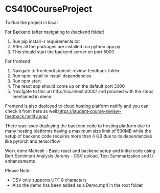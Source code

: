 # CS410CourseProject

To Run the project in local

For Backend (after navigating to /backend folder)
1. Run pip install -r requirements.txt
2. After all the packages are installed run python app.py
3. This should start the backend server on port 5000

For frontend
1. Navigate to frontend/student-review-feedback folder
2. Run npm install to install dependencies
3. Run npm start
4. The react app should come up on the default port 3000
5. Navifgate to this url http://localhost:3000/ and proceed with the steps mentioned in demo

Frontend is also deployed to cloud hosting platform netlify and you can check it from here as well:https://student-course-review-feedback.netlify.app/ 

There was issue deploying the backend code to hosting platform due to many hosting platforms having a maximum size limit of 500MB while the setup of backend code requires more than 4 GB due to its dependencies like pytorch and tensorflow

Work done
Mahesh - Basic react and backend setup and initial code using Bert Sentiment Analysis
Jeremy - CSV upload, Text Summarization and UI enhancements

Please Note:
- CSV only supports UTF 8 characters
- Also the demo has been added as a Demo.mp4 in the root folder